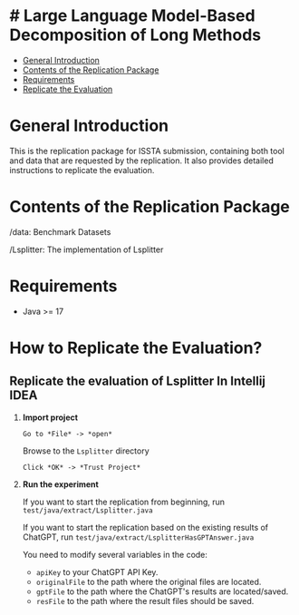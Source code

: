 # # Large Language Model-Based Decomposition of Long Methods

  - [General Introduction](#General-Introduction)
  - [Contents of the Replication Package](#Contents-of-the-Replication-Package)
  - [Requirements](#Requirements)
  - [Replicate the Evaluation](#How-to-Replicate-the-Evaluation)

 # General Introduction

This is the replication package for ISSTA submission, containing both tool and data that are requested by the replication. It also provides detailed instructions to replicate the evaluation.

  # Contents of the Replication Package

  /data: Benchmark Datasets

  /Lsplitter: The implementation of Lsplitter

  # Requirements

  - Java >= 17

  # How to Replicate the Evaluation?

 ## Replicate the evaluation of Lsplitter In Intellij IDEA

   1. **Import project**

      `Go to *File* -> *open*`

      Browse to the `Lsplitter` directory

      `Click *OK* -> *Trust Project*`
  
   2. **Run the experiment**

       If you want to start the replication from beginning, run `test/java/extract/Lsplitter.java` 
       
       If you want to start the replication based on the existing results of ChatGPT, run `test/java/extract/LsplitterHasGPTAnswer.java`
       
       You need to modify several variables in the code:
       
       - `apiKey` to your ChatGPT API Key.
       - `originalFile` to the path where the original files are located.
       - `gptFile` to the path where the ChatGPT's results are located/saved.
       - `resFile` to the path where the result files should be saved.
       
       
